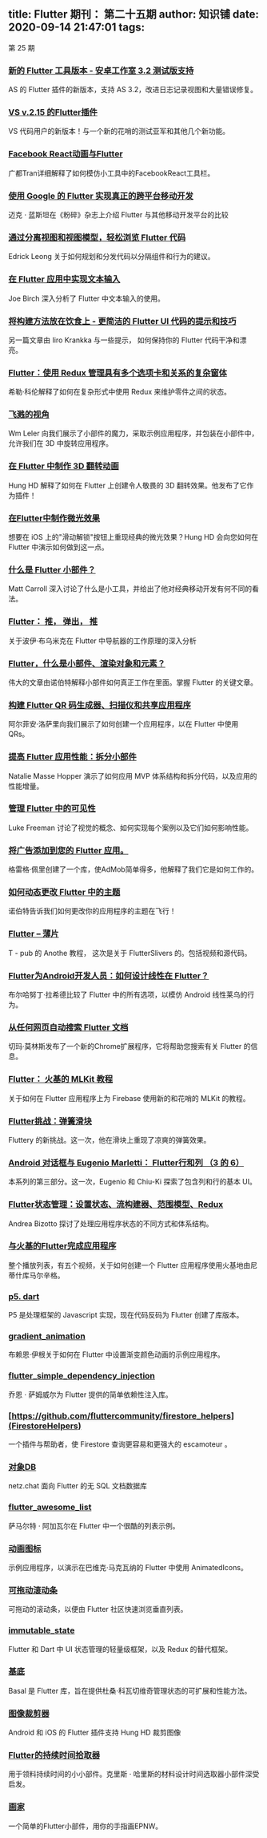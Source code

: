 
title: Flutter 期刊： 第二十五期
author: 知识铺
date: 2020-09-14 21:47:01
tags: 
---
  第 25 期

### [新的 Flutter 工具版本 - 安卓工作室 3.2 测试版支持](https://zshipu.com/t?url=https://groups.google.com/forum/?linkId=52478434&linkId=53673788#!topic/flutter-dev/VLqlYXWvUvE)

AS 的 Flutter 插件的新版本，支持 AS 3.2，改进日志记录视图和大量错误修复。

### [VS v.2.15 的Flutter插件](https://zshipu.com/t?url=https://dartcode.org/releases/v2-15/)

VS 代码用户的新版本！与一个新的花哨的测试亚军和其他几个新功能。

### [Facebook React动画与Flutter](https://zshipu.com/t?url=https://blog.usejournal.com/facebook-reactions-with-flutter-9019ce8b95b8)

广都Tran详细解释了如何模仿小工具中的FacebookReact工具栏。

### [使用 Google 的 Flutter 实现真正的跨平台移动开发](https://zshipu.com/t?url=https://www.smashingmagazine.com/2018/06/google-flutter-mobile-development/)

迈克 · 蓝斯坦在《粉碎》杂志上介绍 Flutter 与其他移动开发平台的比较

### [通过分离视图和视图模型，轻松浏览 Flutter 代码](https://zshipu.com/t?url=https://blog.usejournal.com/easily-navigate-through-your-flutter-code-by-separating-view-and-view-model-240026191106)

Edrick Leong 关于如何规划和分发代码以分隔组件和行为的建议。

### [在 Flutter 应用中实现文本输入](https://zshipu.com/t?url=https://flutterdoc.com/implementing-text-input-in-flutter-apps-3630afb49ecd)

Joe Birch 深入分析了 Flutter 中文本输入的使用。

### [将构建方法放在饮食上 - 更简洁的 Flutter UI 代码的提示和技巧](https://zshipu.com/t?url=https://flutter.rocks/2018/06/18/putting-build-methods-on-a-diet/)

另一篇文章由 Iiro Krankka 与一些提示， 如何保持你的 Flutter 代码干净和漂亮。

### [Flutter：使用 Redux 管理具有多个选项卡和关系的复杂窗体](https://zshipu.com/t?url=https://hillelcoren.com/2018/06/18/flutter-using-redux-to-manage-complex-forms-with-multiple-tabs-and-relationships/)

希勒·科伦解释了如何在复杂形式中使用 Redux 来维护零件之间的状态。

### [飞溅的视角](https://zshipu.com/t?url=https://medium.com/flutter-io/perspective-on-flutter-6f832f4d912e)

Wm Leler 向我们展示了小部件的魔力，采取示例应用程序，并包装在小部件中，允许我们在 3D 中旋转应用程序。

### [在 Flutter 中制作 3D 翻转动画](https://zshipu.com/t?url=https://medium.com/flutter-community/make-3d-flip-animation-in-flutter-16c006bb3798)

Hung HD 解释了如何在 Flutter 上创建令人敬畏的 3D 翻转效果。他发布了它作为插件！

### [在Flutter中制作微光效果](https://zshipu.com/t?url=https://medium.com/flutter-community/make-shimmer-effect-in-flutter-dbe7a1bfd980)

想要在 iOS 上的"滑动解锁"按钮上重现经典的微光效果？Hung HD 会向您如何在 Flutter 中演示如何做到这一点。

### [什么是 Flutter 小部件？](https://zshipu.com/t?url=https://medium.com/fluttery/what-even-are-flutter-widgets-ce537a048a7d)

Matt Carroll 深入讨论了什么是小工具，并给出了他对经典移动开发有何不同的看法。

### [Flutter： 推， 弹出， 推](https://zshipu.com/t?url=https://medium.com/flutter-community/flutter-push-pop-push-1bb718b13c31)

关于波伊·布乌米克在 Flutter 中导航器的工作原理的深入分析

### [Flutter，什么是小部件、渲染对象和元素？](https://zshipu.com/t?url=https://medium.com/flutter-community/flutter-what-are-widgets-renderobjects-and-elements-630a57d05208)

伟大的文章由诺伯特解释小部件如何真正工作在里面。掌握 Flutter 的关键文章。

### [构建 Flutter QR 码生成器、扫描仪和共享应用程序](https://zshipu.com/t?url=https://medium.com/@alfianlosari/building-flutter-qr-code-generator-scanner-and-sharing-app-703e73b228d3)

阿尔菲安·洛萨里向我们展示了如何创建一个应用程序，以在 Flutter 中使用 QRs。

### [提高 Flutter 应用性能：拆分小部件](https://zshipu.com/t?url=http://cogitas.net/improve-flutter-app-performance-split-widgets/)

Natalie Masse Hopper 演示了如何应用 MVP 体系结构和拆分代码，以及应用的性能增量。

### [管理 Flutter 中的可见性](https://zshipu.com/t?url=https://medium.com/flutter-io/managing-visibility-in-flutter-f558588adefe)

Luke Freeman 讨论了视觉的概念、如何实现每个案例以及它们如何影响性能。

### [将广告添加到您的 Flutter 应用。](https://zshipu.com/t?url=https://proandroiddev.com/add-ads-to-your-app-now-98716d0d6e69)

格雷格·佩里创建了一个库，使AdMob简单得多，他解释了我们它是如何工作的。

### [如何动态更改 Flutter 中的主题](https://zshipu.com/t?url=https://proandroiddev.com/how-to-dynamically-change-the-theme-in-flutter-698bd022d0f0)

诺伯特告诉我们如何更改你的应用程序的主题在飞行！

### [Flutter – 薄片](https://zshipu.com/t?url=http://tphangout.com/flutter-slivers/)

T - pub 的 Anothe 教程， 这次是关于 FlutterSlivers 的。包括视频和源代码。

### [Flutter为Android开发人员：如何设计线性在 Flutter？](https://zshipu.com/t?url=https://proandroiddev.com/flutter-for-android-developers-how-to-design-linearlayout-in-flutter-5d819c0ddf1a)

布尔哈努丁·拉希德比较了 Flutter 中的所有选项，以模仿 Android 线性莱乌的行为。

### [从任何网页自动搜索 Flutter 文档](https://zshipu.com/t?url=https://medium.com/@chemamolins/automatically-search-for-flutter-documentation-from-any-web-page-4724b758132b)

切玛·莫林斯发布了一个新的Chrome扩展程序，它将帮助您搜索有关 Flutter 的信息。

### [Flutter： 火基的 MLKit 教程](https://zshipu.com/t?url=https://youtu.be/vT6gNFE0GBw)

关于如何在 Flutter 应用程序上为 Firebase 使用新的和花哨的 MLKit 的教程。

### [Flutter挑战：弹簧滑块](https://zshipu.com/t?url=https://youtu.be/ZsKhfaWPcSs)

Fluttery 的新挑战。这一次，他在滑块上重现了凉爽的弹簧效果。

### [Android 对话框与 Eugenio Marletti： Flutter行和列 （3 的 6）](https://zshipu.com/t?url=https://youtu.be/U7Caol8JQL8)

本系列的第三部分。这一次，Eugenio 和 Chiu-Ki 探索了包含列和行的基本 UI。

### [Flutter状态管理：设置状态、流构建器、范围模型、Redux](https://zshipu.com/t?url=https://youtu.be/HLop7s2sJ7Q)

Andrea Bizotto 探讨了处理应用程序状态的不同方式和体系结构。

### [与火基的Flutter完成应用程序](https://zshipu.com/t?url=https://youtu.be/qV4tAcrMa_A)

整个播放列表，有五个视频，关于如何创建一个 Flutter 应用程序使用火基地由尼蒂什库马尔辛格。

### [p5\. dart](https://zshipu.com/t?url=https://github.com/codeanticode/p5.dart)

P5 是处理框架的 Javascript 实现，现在代码反码为 Flutter 创建了库版本。

### [gradient_animation](https://zshipu.com/t?url=https://github.com/brianegan/gradient_animations)

布赖恩·伊根关于如何在 Flutter 中设置渐变颜色动画的示例应用程序。

### [flutter_simple_dependency_injection](https://zshipu.com/t?url=https://github.com/jonsamwell/flutter_simple_dependency_injection)

乔恩 · 萨姆威尔为 Flutter 提供的简单依赖性注入库。

### [https://github.com/fluttercommunity/firestore_helpers](FirestoreHelpers)

一个插件与帮助者，使 Firestore 查询更容易和更强大的 escamoteur 。

### [对象DB](https://zshipu.com/t?url=https://github.com/netz-chat/objectdb)

netz.chat 面向 Flutter 的无 SQL 文档数据库

### [flutter_awesome_list](https://zshipu.com/t?url=https://github.com/samarthagarwal/FlutterAwesomeList)

萨马尔特 · 阿加瓦尔在 Flutter 中一个很酷的列表示例。

### [动画图标](https://zshipu.com/t?url=https://github.com/ibhavikmakwana/AnimatedIcons)

示例应用程序，以演示在巴维克·马克瓦纳的 Flutter 中使用 AnimatedIcons。

### [可拖动滚动条](https://zshipu.com/t?url=https://github.com/fluttercommunity/flutter-draggable-scrollbar)

可拖动的滚动条，以便由 Flutter 社区快速浏览垂直列表。

### [immutable_state](https://zshipu.com/t?url=https://github.com/thosakwe/immutable_state)

Flutter 和 Dart 中 UI 状态管理的轻量级框架，以及 Redux 的替代框架。

### [基底](https://zshipu.com/t?url=https://gitlab.com/dkovacevic15/basal)

Basal 是 Flutter 库，旨在提供杜桑·科瓦切维奇管理状态的可扩展和性能方法。

### [图像裁剪器](https://zshipu.com/t?url=https://github.com/hnvn/flutter_image_cropper)

Android 和 iOS 的 Flutter 插件支持 Hung HD 裁剪图像

### [Flutter的持续时间拾取器](https://zshipu.com/t?url=https://github.com/cdharris/flutter_duration_picker)

用于领料持续时间的小小部件。克里斯 · 哈里斯的材料设计时间选取器小部件深受启发。

### [画家](https://zshipu.com/t?url=https://github.com/epnw/painter)

一个简单的Flutter小部件，用你的手指画EPNW。
